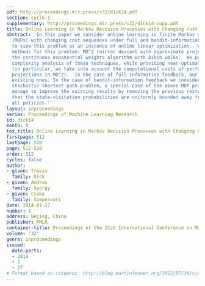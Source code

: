 ```yaml
---
pdf: http://proceedings.mlr.press/v32/dick14.pdf
section: cycle-1
supplementary: http://proceedings.mlr.press/v32/dick14-supp.pdf
title: Online Learning in Markov Decision Processes with Changing Cost Sequences
abstract: 'In this paper we consider online learning in finite Markov decision processes
  (MDPs) with changing cost sequences under full and bandit-information.  We propose
  to view this problem as an instance of online linear optimization.  We propose two
  methods for this problem: MD^2 (mirror descent with approximate projections) and
  the continuous exponential weights algorithm with Dikin walks.  We provide a rigorous
  complexity analysis of these techniques, while providing near-optimal regret-bounds
  (in particular, we take into account the computational costs of performing approximate
  projections in MD^2).  In the case of full-information feedback, our results complement
  existing ones. In the case of bandit-information feedback we consider the online
  stochastic shortest path problem, a special case of the above MDP problems, and
  manage to improve the existing results by removing the previous restrictive assumption
  that the state-visitation probabilities are uniformly bounded away from zero under
  all policies.'
layout: inproceedings
series: Proceedings of Machine Learning Research
id: dick14
month: 0
tex_title: Online Learning in Markov Decision Processes with Changing Cost Sequences
firstpage: 512
lastpage: 520
page: 512-520
order: 512
cycles: false
author:
- given: Travis
  family: Dick
- given: Andras
  family: Gyorgy
- given: Csaba
  family: Szepesvari
date: 2014-01-27
number: 1
address: Bejing, China
publisher: PMLR
container-title: Proceedings of the 31st International Conference on Machine Learning
volume: '32'
genre: inproceedings
issued:
  date-parts:
  - 2014
  - 1
  - 27
# Format based on citeproc: http://blog.martinfenner.org/2013/07/30/citeproc-yaml-for-bibliographies/
---
```

